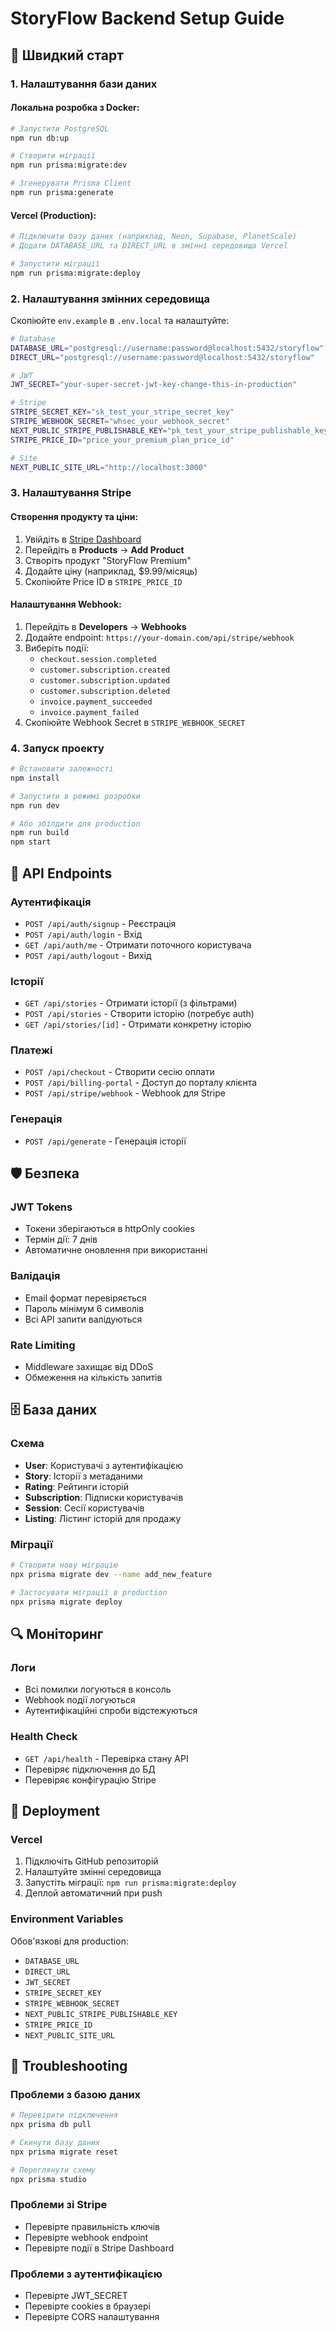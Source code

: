 # StoryFlow Backend Setup Guide

## 🚀 Швидкий старт

### 1. Налаштування бази даних

#### Локальна розробка з Docker:
```bash
# Запустити PostgreSQL
npm run db:up

# Створити міграції
npm run prisma:migrate:dev

# Згенерувати Prisma Client
npm run prisma:generate
```

#### Vercel (Production):
```bash
# Підключити базу даних (наприклад, Neon, Supabase, PlanetScale)
# Додати DATABASE_URL та DIRECT_URL в змінні середовища Vercel

# Запустити міграції
npm run prisma:migrate:deploy
```

### 2. Налаштування змінних середовища

Скопіюйте `env.example` в `.env.local` та налаштуйте:

```bash
# Database
DATABASE_URL="postgresql://username:password@localhost:5432/storyflow"
DIRECT_URL="postgresql://username:password@localhost:5432/storyflow"

# JWT
JWT_SECRET="your-super-secret-jwt-key-change-this-in-production"

# Stripe
STRIPE_SECRET_KEY="sk_test_your_stripe_secret_key"
STRIPE_WEBHOOK_SECRET="whsec_your_webhook_secret"
NEXT_PUBLIC_STRIPE_PUBLISHABLE_KEY="pk_test_your_stripe_publishable_key"
STRIPE_PRICE_ID="price_your_premium_plan_price_id"

# Site
NEXT_PUBLIC_SITE_URL="http://localhost:3000"
```

### 3. Налаштування Stripe

#### Створення продукту та ціни:
1. Увійдіть в [Stripe Dashboard](https://dashboard.stripe.com/)
2. Перейдіть в **Products** → **Add Product**
3. Створіть продукт "StoryFlow Premium"
4. Додайте ціну (наприклад, $9.99/місяць)
5. Скопіюйте Price ID в `STRIPE_PRICE_ID`

#### Налаштування Webhook:
1. Перейдіть в **Developers** → **Webhooks**
2. Додайте endpoint: `https://your-domain.com/api/stripe/webhook`
3. Виберіть події:
   - `checkout.session.completed`
   - `customer.subscription.created`
   - `customer.subscription.updated`
   - `customer.subscription.deleted`
   - `invoice.payment_succeeded`
   - `invoice.payment_failed`
4. Скопіюйте Webhook Secret в `STRIPE_WEBHOOK_SECRET`

### 4. Запуск проекту

```bash
# Встановити залежності
npm install

# Запустити в режимі розробки
npm run dev

# Або збілдити для production
npm run build
npm start
```

## 🔧 API Endpoints

### Аутентифікація
- `POST /api/auth/signup` - Реєстрація
- `POST /api/auth/login` - Вхід
- `GET /api/auth/me` - Отримати поточного користувача
- `POST /api/auth/logout` - Вихід

### Історії
- `GET /api/stories` - Отримати історії (з фільтрами)
- `POST /api/stories` - Створити історію (потребує auth)
- `GET /api/stories/[id]` - Отримати конкретну історію

### Платежі
- `POST /api/checkout` - Створити сесію оплати
- `POST /api/billing-portal` - Доступ до порталу клієнта
- `POST /api/stripe/webhook` - Webhook для Stripe

### Генерація
- `POST /api/generate` - Генерація історії

## 🛡️ Безпека

### JWT Tokens
- Токени зберігаються в httpOnly cookies
- Термін дії: 7 днів
- Автоматичне оновлення при використанні

### Валідація
- Email формат перевіряється
- Пароль мінімум 6 символів
- Всі API запити валідуються

### Rate Limiting
- Middleware захищає від DDoS
- Обмеження на кількість запитів

## 🗄️ База даних

### Схема
- **User**: Користувачі з аутентифікацією
- **Story**: Історії з метаданими
- **Rating**: Рейтинги історій
- **Subscription**: Підписки користувачів
- **Session**: Сесії користувачів
- **Listing**: Лістинг історій для продажу

### Міграції
```bash
# Створити нову міграцію
npx prisma migrate dev --name add_new_feature

# Застосувати міграції в production
npx prisma migrate deploy
```

## 🔍 Моніторинг

### Логи
- Всі помилки логуються в консоль
- Webhook події логуються
- Аутентифікаційні спроби відстежуються

### Health Check
- `GET /api/health` - Перевірка стану API
- Перевіряє підключення до БД
- Перевіряє конфігурацію Stripe

## 🚀 Deployment

### Vercel
1. Підключіть GitHub репозиторій
2. Налаштуйте змінні середовища
3. Запустіть міграції: `npm run prisma:migrate:deploy`
4. Деплой автоматичний при push

### Environment Variables
Обов'язкові для production:
- `DATABASE_URL`
- `DIRECT_URL`
- `JWT_SECRET`
- `STRIPE_SECRET_KEY`
- `STRIPE_WEBHOOK_SECRET`
- `NEXT_PUBLIC_STRIPE_PUBLISHABLE_KEY`
- `STRIPE_PRICE_ID`
- `NEXT_PUBLIC_SITE_URL`

## 🐛 Troubleshooting

### Проблеми з базою даних
```bash
# Перевірити підключення
npx prisma db pull

# Скинути базу даних
npx prisma migrate reset

# Переглянути схему
npx prisma studio
```

### Проблеми зі Stripe
- Перевірте правильність ключів
- Перевірте webhook endpoint
- Перевірте події в Stripe Dashboard

### Проблеми з аутентифікацією
- Перевірте JWT_SECRET
- Перевірте cookies в браузері
- Перевірте CORS налаштування
